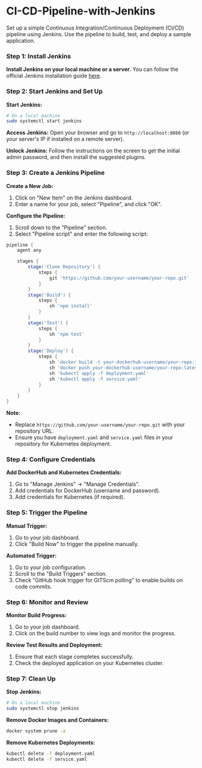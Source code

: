 # CI-CD-Pipeline-with-Jenkins
Set up a simple Continuous Integration/Continuous Deployment (CI/CD) pipeline using Jenkins. Use the pipeline to build, test, and deploy a sample application.

### Step 1: Install Jenkins

**Install Jenkins on your local machine or a server.** You can follow the official Jenkins installation guide [here](https://www.jenkins.io/doc/book/installing/).

### Step 2: Start Jenkins and Set Up

**Start Jenkins:**
```bash
# On a local machine
sudo systemctl start jenkins
```

**Access Jenkins:**
Open your browser and go to `http://localhost:8080` (or your server's IP if installed on a remote server).

**Unlock Jenkins:**
Follow the instructions on the screen to get the initial admin password, and then install the suggested plugins.

### Step 3: Create a Jenkins Pipeline

**Create a New Job:**
1. Click on "New Item" on the Jenkins dashboard.
2. Enter a name for your job, select "Pipeline", and click "OK".

**Configure the Pipeline:**
1. Scroll down to the "Pipeline" section.
2. Select "Pipeline script" and enter the following script:

```groovy
pipeline {
    agent any

    stages {
        stage('Clone Repository') {
            steps {
                git 'https://github.com/your-username/your-repo.git'
            }
        }
        stage('Build') {
            steps {
                sh 'npm install'
            }
        }
        stage('Test') {
            steps {
                sh 'npm test'
            }
        }
        stage('Deploy') {
            steps {
                sh 'docker build -t your-dockerhub-username/your-repo:latest .'
                sh 'docker push your-dockerhub-username/your-repo:latest'
                sh 'kubectl apply -f deployment.yaml'
                sh 'kubectl apply -f service.yaml'
            }
        }
    }
}
```

**Note:**
- Replace `https://github.com/your-username/your-repo.git` with your repository URL.
- Ensure you have `deployment.yaml` and `service.yaml` files in your repository for Kubernetes deployment.

### Step 4: Configure Credentials

**Add DockerHub and Kubernetes Credentials:**
1. Go to "Manage Jenkins" -> "Manage Credentials".
2. Add credentials for DockerHub (username and password).
3. Add credentials for Kubernetes (if required).

### Step 5: Trigger the Pipeline

**Manual Trigger:**
1. Go to your job dashboard.
2. Click "Build Now" to trigger the pipeline manually.

**Automated Trigger:**
1. Go to your job configuration.
2. Scroll to the "Build Triggers" section.
3. Check "GitHub hook trigger for GITScm polling" to enable builds on code commits.

### Step 6: Monitor and Review

**Monitor Build Progress:**
1. Go to your job dashboard.
2. Click on the build number to view logs and monitor the progress.

**Review Test Results and Deployment:**
1. Ensure that each stage completes successfully.
2. Check the deployed application on your Kubernetes cluster.

### Step 7: Clean Up

**Stop Jenkins:**
```bash
# On a local machine
sudo systemctl stop jenkins
```

**Remove Docker Images and Containers:**
```bash
docker system prune -a
```

**Remove Kubernetes Deployments:**
```bash
kubectl delete -f deployment.yaml
kubectl delete -f service.yaml
```
